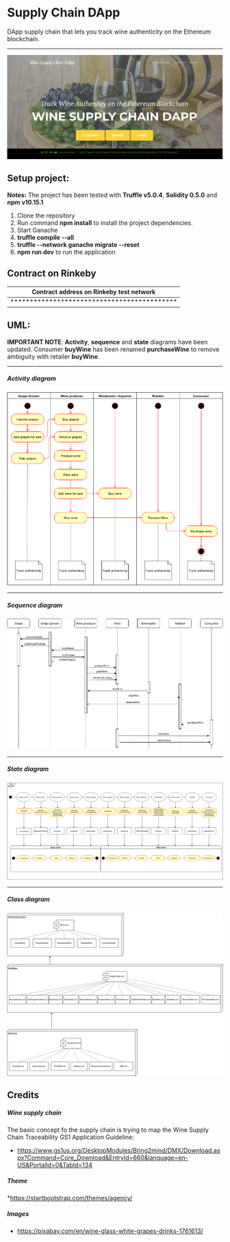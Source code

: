 # Supply Chain DApp
DApp supply chain that lets you track wine authenticity on the Ethereum blockchain.<hr />
![DApp screenshot](src/img/wineDApp.jpg?raw=true "Wine Supply Chain DApp")
## Setup project:
__Notes:__ The project has been tested with __Truffle v5.0.4__, __Solidity 0.5.0__ and __npm v10.15.1__
1. Clone the repository
2. Run command __npm install__ to install the project dependencies.
3. Start Ganache
4. __truffle compile --all__
4. __truffle --network ganache migrate --reset__
3. __npm run dev__ to run the application

## Contract on Rinkeby

| Contract address on Rinkeby test network                           | 
|--------------------------------------------------------------------|
| *******************************************                        |



## UML:
__IMPORTANT NOTE__: __Activity__, __sequence__ and __state__ diagrams have been updated.
Consumer __buyWine__ has been renamed __purchaseWine__ to remove ambiguity with retailer __buyWine__.

---
##### Activity diagram
![Activity diagram](UML/ACTIVITY.png?raw=true "Activity")

---
##### Sequence diagram
![Sequence diagram](UML/SEQUENCE.png?raw=true "Sequence")

---
##### State diagram
![State diagram](UML/STATE.png?raw=true "State")

---
##### Class diagram
![Class diagram](UML/CLASS.png?raw=true "Class")

## Credits
##### Wine supply chain
The basic concept fo the supply chain is trying to map the Wine Supply Chain Traceability GS1 Application Guideline:
* https://www.gs1us.org/DesktopModules/Bring2mind/DMX/Download.aspx?Command=Core_Download&EntryId=660&language=en-US&PortalId=0&TabId=134
##### Theme
*https://startbootstrap.com/themes/agency/
##### Images
* https://pixabay.com/en/wine-glass-white-grapes-drinks-1761613/
